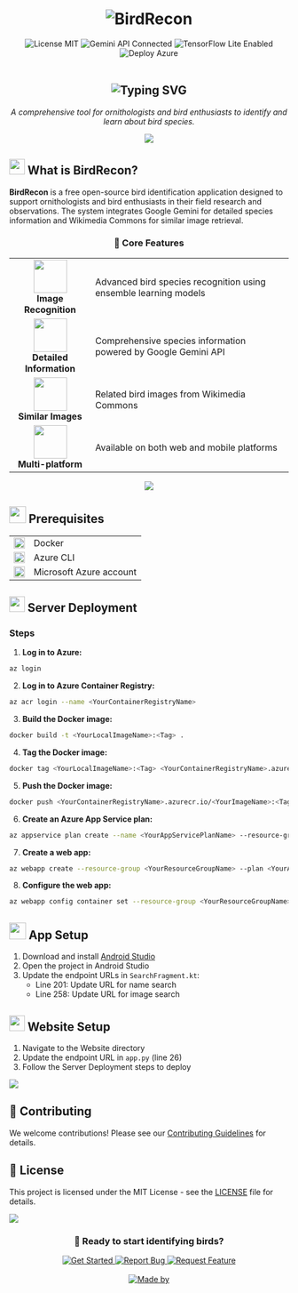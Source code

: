 # <div align="center"><img src="https://readme-typing-svg.demolab.com?font=Fira+Code&size=30&duration=3000&pause=1000&color=00C7B7&center=true&vCenter=true&width=435&lines=🦜+BirdRecon;Bird+Species+Recognition" alt="BirdRecon" /></div>

<div align="center">

<img src="https://img.shields.io/badge/License-MIT-green?style=flat&logo=opensourceinitiative&logoColor=white" alt="License MIT" />
<img src="https://img.shields.io/badge/Gemini_API-Connected-4285F4?style=flat&logo=google&logoColor=white" alt="Gemini API Connected" />
<img src="https://img.shields.io/badge/TensorFlow_Lite-Enabled-FF6F00?style=flat&logo=tensorflow&logoColor=white" alt="TensorFlow Lite Enabled" />
<img src="https://img.shields.io/badge/Deploy-Azure-0078D4?style=flat&logo=microsoftazure&logoColor=white" alt="Deploy Azure" />

<br/>
<br/>


<h2>
  <img src="https://readme-typing-svg.demolab.com?font=Fira+Code&size=22&duration=3000&pause=1000&color=00C7B7&center=true&vCenter=true&width=435&lines=Free+Open+Source+Tool;for+Bird+Species+Recognition" alt="Typing SVG" />
</h2>

<p align="center">
  <em>A comprehensive tool for ornithologists and bird enthusiasts to identify and learn about bird species.</em>
</p>

<img src="https://user-images.githubusercontent.com/73097560/115834477-dbab4500-a447-11eb-908a-139a6edaec5c.gif">

</div>

## <img src="https://media2.giphy.com/media/QssGEmpkyEOhBCb7e1/giphy.gif?cid=ecf05e47a0n3gi1bfqntqmob8g9aid1oyj2wr3ds3mg700bl&rid=giphy.gif" width="28"> **What is BirdRecon?**

**BirdRecon** is a free open-source bird identification application designed to support ornithologists and bird enthusiasts in their field research and observations. The system integrates Google Gemini for detailed species information and Wikimedia Commons for similar image retrieval.

<div align="center">

### 🎯 **Core Features**

<table>
<tr>
<td align="center">
  <img src="https://media4.giphy.com/media/v1.Y2lkPTc5MGI3NjExY2ZwcXpueGRhMDk2NDFjdzB3MjNucXYwNHlvZW14ZXd1ZHF5ZnB6OSZlcD12MV9pbnRlcm5hbF9naWZfYnlfaWQmY3Q9Zw/XWTENcavWkhVhobHaa/giphy.gif" width="60px"/><br/><b>Image Recognition</b>
</td>
<td>Advanced bird species recognition using ensemble learning models</td>
</tr>
<tr>
<td align="center">
  <img src="https://media.giphy.com/media/l0HlNaQ6gWfllcjDO/giphy.gif" width="60px"/><br/><b>Detailed Information</b>
</td>
<td>Comprehensive species information powered by Google Gemini API</td>
</tr>
<tr>
<td align="center">
  <img src="https://media.giphy.com/media/3o7TKtnuHOHHUjR38Y/giphy.gif" width="60px"/><br/><b>Similar Images</b>
</td>
<td>Related bird images from Wikimedia Commons</td>
</tr>
<tr>
<td align="center">
  <img src="https://media.giphy.com/media/26tn33aiTi1jkl6H6/giphy.gif" width="60px"/><br/><b>Multi-platform</b>
</td>
<td>Available on both web and mobile platforms</td>
</tr>
</table>

<img src="https://user-images.githubusercontent.com/73097560/115834477-dbab4500-a447-11eb-908a-139a6edaec5c.gif">

</div>

## <img src="https://media.giphy.com/media/iY8CRBdQXODJSCERIr/giphy.gif" width="30"> **Prerequisites**

<table>
<tr>
<td><img src="https://www.docker.com/wp-content/uploads/2022/03/vertical-logo-monochromatic.png" width="20"/></td>
<td>Docker</td>
</tr>
<tr>
<td><img src="https://learn.microsoft.com/en-us/azure/media/index/azure-cli.svg" width="20"/></td>
<td>Azure CLI</td>
</tr>
<tr>
<td><img src="https://azure.microsoft.com/favicon.ico" width="20"/></td>
<td>Microsoft Azure account</td>
</tr>
</table>

## <img src="https://media.giphy.com/media/dWesBcTLavkZuG35MI/giphy.gif" width="28"> **Server Deployment**

### Steps

1. **Log in to Azure:**
```sh
az login
```

2. **Log in to Azure Container Registry:**
```sh
az acr login --name <YourContainerRegistryName>
```

3. **Build the Docker image:**
```sh
docker build -t <YourLocalImageName>:<Tag> .
```

4. **Tag the Docker image:**
```sh
docker tag <YourLocalImageName>:<Tag> <YourContainerRegistryName>.azurecr.io/<YourImageName>:<Tag>
```

5. **Push the Docker image:**
```sh
docker push <YourContainerRegistryName>.azurecr.io/<YourImageName>:<Tag>
```

6. **Create an Azure App Service plan:**
```sh
az appservice plan create --name <YourAppServicePlanName> --resource-group <YourResourceGroupName> --sku B1 --is-linux
```

7. **Create a web app:**
```sh
az webapp create --resource-group <YourResourceGroupName> --plan <YourAppServicePlanName> --name <YourWebAppName> --deployment-container-image-name <YourContainerRegistryName>.azurecr.io/<YourImageName>:<Tag>
```

8. **Configure the web app:**
```sh
az webapp config container set --resource-group <YourResourceGroupName> --name <YourWebAppName> --docker-custom-image-name <YourContainerRegistryName>.azurecr.io/<YourImageName>:<Tag> --docker-registry-server-url https://<YourContainerRegistryName>.azurecr.io
```

## <img src="https://media.giphy.com/media/iY8CRBdQXODJSCERIr/giphy.gif" width="30"> **App Setup**

1. Download and install [Android Studio](https://developer.android.com/studio)
2. Open the project in Android Studio
3. Update the endpoint URLs in `SearchFragment.kt`:
   - Line 201: Update URL for name search
   - Line 258: Update URL for image search

## <img src="https://media.giphy.com/media/dWesBcTLavkZuG35MI/giphy.gif" width="28"> **Website Setup**

1. Navigate to the Website directory
2. Update the endpoint URL in `app.py` (line 26)
3. Follow the Server Deployment steps to deploy

<img src="https://user-images.githubusercontent.com/73097560/115834477-dbab4500-a447-11eb-908a-139a6edaec5c.gif">

## 🤝 **Contributing**

We welcome contributions! Please see our [Contributing Guidelines](CONTRIBUTING.md) for details.

## 📄 **License**

This project is licensed under the MIT License - see the [LICENSE](LICENSE) file for details.

<img src="https://user-images.githubusercontent.com/73097560/115834477-dbab4500-a447-11eb-908a-139a6edaec5c.gif">

<div align="center">

### 🎯 **Ready to start identifying birds?**

<a href="https://birdrecon.azurewebsites.net/">
  <img src="https://img.shields.io/badge/Get_Started-0078D4?style=flat&logo=microsoftazure&logoColor=white&labelColor=black" alt="Get Started"/>
</a>

<a href="https://github.com/phantombeast7/BirdRecon-A-Free-Open-Source-Tool-for-Image-based-Bird-Species-Recognition/issues">
  <img src="https://img.shields.io/badge/Report_Bug-FF0000?style=flat&logo=github&logoColor=white&labelColor=black" alt="Report Bug"/>
</a>

<a href="https://github.com/phantombeast7/BirdRecon-A-Free-Open-Source-Tool-for-Image-based-Bird-Species-Recognition/issues">
  <img src="https://img.shields.io/badge/Request_Feature-4CAF50?style=flat&logo=github&logoColor=white&labelColor=black" alt="Request Feature"/>
</a>

<br/>
<br/>

<a href="https://github.com/phantombeast7">
  <img src="https://readme-typing-svg.demolab.com?font=Fira+Code&size=12&duration=3000&pause=1000&color=00C7B7&center=true&vCenter=true&width=435&lines=Made+with+❤️+by+phantombeast7" alt="Made by" />
</a>

</div>

